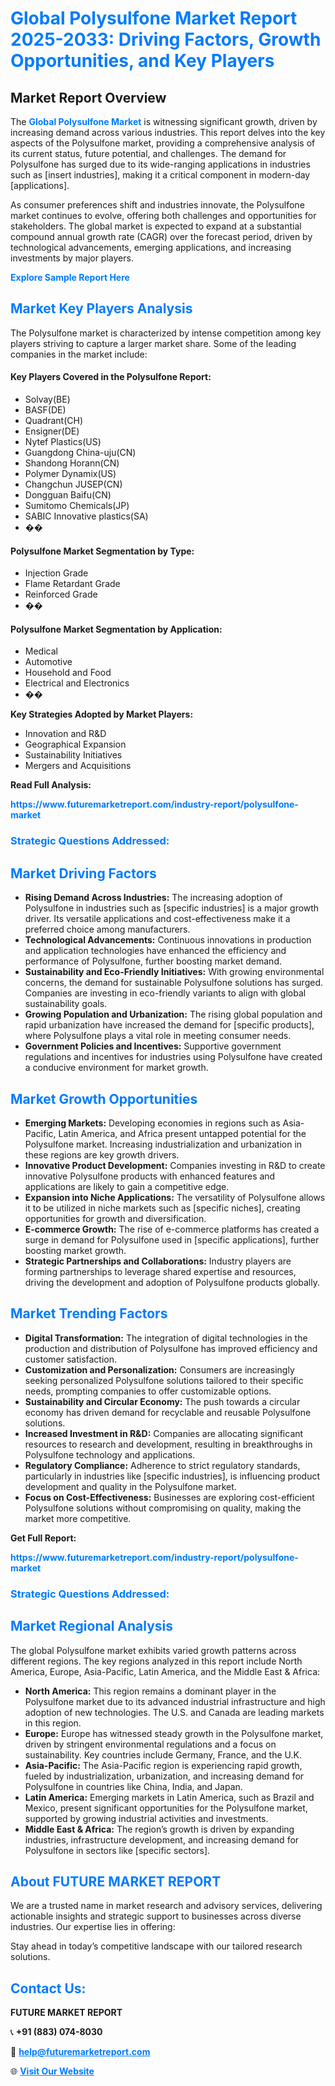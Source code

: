 <h1 style="color: #007BFF;">Global Polysulfone Market Report 2025-2033: Driving Factors, Growth Opportunities, and Key Players</h1>

<section id="overview">
<h2>Market Report Overview</h2>
<p>The <a href="https://www.futuremarketreport.com/industry-report/polysulfone-market" style="color: #007BFF; text-decoration: none;"><strong>Global Polysulfone Market</strong></a> is witnessing significant growth, driven by increasing demand across various industries. This report delves into the key aspects of the Polysulfone market, providing a comprehensive analysis of its current status, future potential, and challenges. The demand for Polysulfone has surged due to its wide-ranging applications in industries such as [insert industries], making it a critical component in modern-day [applications].</p>
<p>As consumer preferences shift and industries innovate, the Polysulfone market continues to evolve, offering both challenges and opportunities for stakeholders. The global market is expected to expand at a substantial compound annual growth rate (CAGR) over the forecast period, driven by technological advancements, emerging applications, and increasing investments by major players.</p>
</section>

<section id="overview">
<p><a href="https://www.futuremarketreport.com/request-sample/reportId=113944" style="color: #007BFF; text-decoration: none;"><strong>Explore Sample Report Here</strong></a></p>
</section>

<section id="key-players">
<h2 style="color: #007BFF;">Market Key Players Analysis</h2>
<p>The Polysulfone market is characterized by intense competition among key players striving to capture a larger market share. Some of the leading companies in the market include:</p>
<h4>Key Players Covered in the Polysulfone Report:</h4>
<ul><li>Solvay(BE)</li><li>BASF(DE)</li><li>Quadrant(CH)</li><li>Ensigner(DE)</li><li>Nytef Plastics(US)</li><li>Guangdong China-uju(CN)</li><li>Shandong Horann(CN)</li><li>Polymer Dynamix(US)</li><li>Changchun JUSEP(CN)</li><li>Dongguan Baifu(CN)</li><li>Sumitomo Chemicals(JP)</li><li>SABIC Innovative plastics(SA)</li><li>��</li></ul>
<h4>Polysulfone Market Segmentation by Type:</h4>
<ul><li>Injection Grade</li><li>Flame Retardant Grade</li><li>Reinforced Grade</li><li>��</li></ul>

<h4>Polysulfone Market Segmentation by Application:</h4>
<ul><li>Medical</li><li>Automotive</li><li>Household and Food</li><li>Electrical and Electronics</li><li>��</li></ul>
<p><strong>Key Strategies Adopted by Market Players:</strong></p>
<ul>
<li>Innovation and R&D</li>
<li>Geographical Expansion</li>
<li>Sustainability Initiatives</li>
<li>Mergers and Acquisitions</li>
</ul>
</section>

<section>
<p><strong>Read Full Analysis: </strong></p><a href="https://www.futuremarketreport.com/industry-report/polysulfone-market" style="color: #007BFF; text-decoration: none;"><strong>https://www.futuremarketreport.com/industry-report/polysulfone-market</strong></a>
<h3 style="color: #007BFF;">Strategic Questions Addressed:</h3>
</section>

<section id="driving-factors">
<h2 style="color: #007BFF;">Market Driving Factors</h2>
<ul>
<li><strong>Rising Demand Across Industries:</strong> The increasing adoption of Polysulfone in industries such as [specific industries] is a major growth driver. Its versatile applications and cost-effectiveness make it a preferred choice among manufacturers.</li>
<li><strong>Technological Advancements:</strong> Continuous innovations in production and application technologies have enhanced the efficiency and performance of Polysulfone, further boosting market demand.</li>
<li><strong>Sustainability and Eco-Friendly Initiatives:</strong> With growing environmental concerns, the demand for sustainable Polysulfone solutions has surged. Companies are investing in eco-friendly variants to align with global sustainability goals.</li>
<li><strong>Growing Population and Urbanization:</strong> The rising global population and rapid urbanization have increased the demand for [specific products], where Polysulfone plays a vital role in meeting consumer needs.</li>
<li><strong>Government Policies and Incentives:</strong> Supportive government regulations and incentives for industries using Polysulfone have created a conducive environment for market growth.</li>
</ul>
</section>

<section id="growth-opportunities">
<h2 style="color: #007BFF;">Market Growth Opportunities</h2>
<ul>
<li><strong>Emerging Markets:</strong> Developing economies in regions such as Asia-Pacific, Latin America, and Africa present untapped potential for the Polysulfone market. Increasing industrialization and urbanization in these regions are key growth drivers.</li>
<li><strong>Innovative Product Development:</strong> Companies investing in R&D to create innovative Polysulfone products with enhanced features and applications are likely to gain a competitive edge.</li>
<li><strong>Expansion into Niche Applications:</strong> The versatility of Polysulfone allows it to be utilized in niche markets such as [specific niches], creating opportunities for growth and diversification.</li>
<li><strong>E-commerce Growth:</strong> The rise of e-commerce platforms has created a surge in demand for Polysulfone used in [specific applications], further boosting market growth.</li>
<li><strong>Strategic Partnerships and Collaborations:</strong> Industry players are forming partnerships to leverage shared expertise and resources, driving the development and adoption of Polysulfone products globally.</li>
</ul>
</section>

<section id="trending-factors">
<h2 style="color: #007BFF;">Market Trending Factors</h2>
<ul>
<li><strong>Digital Transformation:</strong> The integration of digital technologies in the production and distribution of Polysulfone has improved efficiency and customer satisfaction.</li>
<li><strong>Customization and Personalization:</strong> Consumers are increasingly seeking personalized Polysulfone solutions tailored to their specific needs, prompting companies to offer customizable options.</li>
<li><strong>Sustainability and Circular Economy:</strong> The push towards a circular economy has driven demand for recyclable and reusable Polysulfone solutions.</li>
<li><strong>Increased Investment in R&D:</strong> Companies are allocating significant resources to research and development, resulting in breakthroughs in Polysulfone technology and applications.</li>
<li><strong>Regulatory Compliance:</strong> Adherence to strict regulatory standards, particularly in industries like [specific industries], is influencing product development and quality in the Polysulfone market.</li>
<li><strong>Focus on Cost-Effectiveness:</strong> Businesses are exploring cost-efficient Polysulfone solutions without compromising on quality, making the market more competitive.</li>
</ul>
</section>

<section>
<p><strong>Get Full Report: </strong></p><a href="https://www.futuremarketreport.com/industry-report/polysulfone-market" style="color: #007BFF; text-decoration: none;"><strong>https://www.futuremarketreport.com/industry-report/polysulfone-market</strong></a>
<h3 style="color: #007BFF;">Strategic Questions Addressed:</h3>
</section>


<section id="regional-analysis">
<h2 style="color: #007BFF;">Market Regional Analysis</h2>
<p>The global Polysulfone market exhibits varied growth patterns across different regions. The key regions analyzed in this report include North America, Europe, Asia-Pacific, Latin America, and the Middle East & Africa:</p>
<ul>
<li><strong>North America:</strong> This region remains a dominant player in the Polysulfone market due to its advanced industrial infrastructure and high adoption of new technologies. The U.S. and Canada are leading markets in this region.</li>
<li><strong>Europe:</strong> Europe has witnessed steady growth in the Polysulfone market, driven by stringent environmental regulations and a focus on sustainability. Key countries include Germany, France, and the U.K.</li>
<li><strong>Asia-Pacific:</strong> The Asia-Pacific region is experiencing rapid growth, fueled by industrialization, urbanization, and increasing demand for Polysulfone in countries like China, India, and Japan.</li>
<li><strong>Latin America:</strong> Emerging markets in Latin America, such as Brazil and Mexico, present significant opportunities for the Polysulfone market, supported by growing industrial activities and investments.</li>
<li><strong>Middle East & Africa:</strong> The region’s growth is driven by expanding industries, infrastructure development, and increasing demand for Polysulfone in sectors like [specific sectors].</li>
</ul>
</section>

<footer>
<h2 style="color: #007BFF;">About FUTURE MARKET REPORT</h2>
<p>We are a trusted name in market research and advisory services, delivering actionable insights and strategic support to businesses across diverse industries. Our expertise lies in offering:</p>

<p>Stay ahead in today’s competitive landscape with our tailored research solutions.</p>

<h2 style="color: #007BFF;">Contact Us:</h2>
<p><strong>FUTURE MARKET REPORT</strong></p>
<p>📞 <strong>+91 (883) 074-8030</strong></p>
<p>📧 <strong><a href="mailto:help@futuremarketreport.com" style="color: #007BFF;">help@futuremarketreport.com</a></strong></p>
<p>🌐 <strong><a href="https://www.futuremarketreport.com/" style="color: #007BFF;">Visit Our Website</a></strong></p>
</footer>